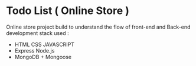 # Todo List ( Online Store )
Online store project build to understand the flow of front-end and Back-end development
stack used :
- HTML CSS JAVASCRIPT
- Express Node.js
- MongoDB + Mongoose
